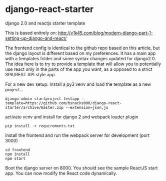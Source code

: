 # django-react-starter
django 2.0 and reactjs starter template

This is based enitrely on: http://v1k45.com/blog/modern-django-part-1-setting-up-django-and-react/ 

The frontend config is identical to the github repo based on this article, but the django layout is different based on my preferences. It has a main app with a templates folder and some syntax changes updated for django2.0. The idea here is to try to provide a template that will allow you to potentially use react only in the parts of the app you want, as a opposed to a strict SPA/REST API style app. 

For a new dev setup:
Install a py3 venv and load the template as a new project...

```
django-admin startproject testapp --template=https://github.com/bsnacks000/django-react-starter/archive/master.zip --extension=json,js
```
activate venv and install for django 2 and webpack loader plugin
```
pip install -r requirements.txt
```
install the frontend and run the webpack server for development (port 3000)
```
cd frontend
npm install
npm start 
```
Boot the django server on 8000. You should see the sample ReactJS start app. You can now modify the React code dynamically.
